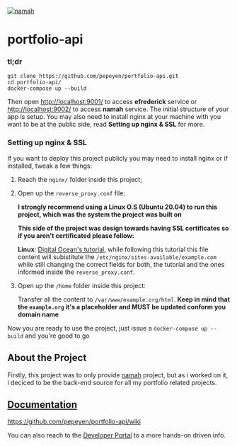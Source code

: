 [![namah](https://repository-images.githubusercontent.com/307787791/e805ea00-327b-11eb-9a0c-e060b06e9c28)](https://api.efrederick.dev)

# portfolio-api

### tl;dr

 ```
git clone https://github.com/pepeyen/portfolio-api.git
cd portfolio-api/
docker-compose up --build
```

Then open [http://localhost:9001/](http://localhost:9001/) to access **efrederick** service or [http://localhost:9002/](http://localhost:9002/) to access **namah** service. The initial structure of your app is setup. You may also need to install nginx at your machine with you want to be at the public side, read **Setting up nginx & SSL** for more.

### Setting up nginx & SSL

If you want to deploy this project publicly you may need to install nginx or if installed, tweak a few things:

1. Reach the `nginx/` folder inside this project;

2. Open up the `reverse_proxy.conf` file:
    
    **I strongly recommend using a Linux O.S (Ubuntu 20.04) to run this project, which was the system the project was built on**
    
    **This side of the project was design towards having SSL certificates so if you aren't certificated please follow:**
    
    **Linux**: [Digital Ocean's tutorial](https://www.digitalocean.com/community/tutorials/how-to-secure-nginx-with-let-s-encrypt-on-ubuntu-20-04), while following this tutorial this file content will subistitute the `/etc/nginx/sites-available/example.com` while still changing the correct fields for both, the tutorial and the ones informed inside the `reverse_proxy.conf`.

3. Open up the `/home` folder inside this project:
   
   Transfer all the content to `/var/www/example.org/html`. **Keep in mind that the `example.org` it's a placeholder and MUST be updated conform you domain name**
  
Now you are ready to use the project, just issue a `docker-compose up --build` and you're good to go

## About the Project

Firstly, this project was to only provide [namah](https://github.com/pepeyen/namah) project, but as i worked on it, i deciced to be the back-end source for all my portfolio related projects.

## [Documentation](https://github.com/pepeyen/portfolio-api/wiki)

https://github.com/pepeyen/portfolio-api/wiki

You can also reach to the [Developer Portal](https://api.efrederick.dev) to a more hands-on driven info.
